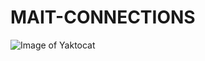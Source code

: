 # MAIT-CONNECTIONS
![Image of Yaktocat](https://github.com/gautamj-tech/MAIT-CONNECTIONS/blob/main/readmeimg/Upload%20files%20%C2%B7%20gautamj-tech_MAIT-CONNECT%20-%20Google%20Chrome%2026-05-2021%2022_57_30.png)

